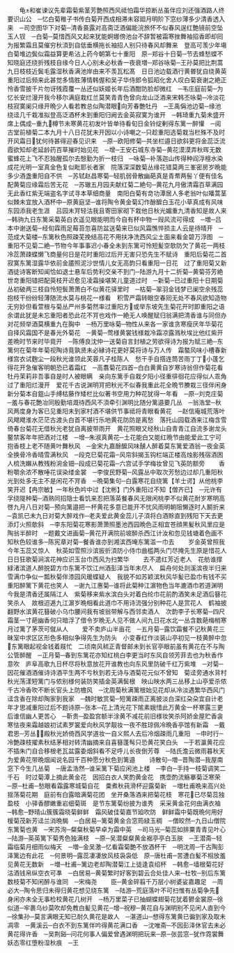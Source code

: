 <!-- { "loadSidebar": true } -->
　　龟和崔谏议先辈霜菊紫茎芳艶照西风祗怕霜华掠断丛虽伴应刘还强酒路人终要识山公　─忆白菊稚子书传白菊开西成相滞未容廻月明阶下窓纱薄多少清香透入来　─司空图华下对菊─清香裛露对高斋泛酒偏能浣旅怀不似春风逞红艶镜前空坠玉人钗　─白菊─莫惜西风又起来犹能婀娜傍池台不辞暂被霜寒挫舞袖招香即却囘　为报繁霜且莫催穷秋湏到自低垂横拖长袖招人别只待春风却舞来　登高可羡少年塲白菊堆边鬓似霜益算更希沾上药今朝第七十重阳　原─郑谷十日菊─节去蜂愁蝶不知晓庭还绕折残枝自缘今日人心别未必秋香一夜衰増─郑谷咏菊─王孙莫把比荆蒿九日枝枝近鬓毛露湿秋香满池岸由来不羡瓦松髙　日日池边载酒行黄昬犹自绕黄英重阳过后频来此甚觉多情胜薄情韩偓和吴子华侍郎令狐昭化舍人叹白菊衰谢之絶正怜香雪披千片勿讶残霞覆一丛还似妖姬长年后酒酣防脸却微红　─韦庄庭前菊─为忆长安烂漫开我今移尔满庭栽红兰莫笑青青色曾向龙山泛酒来宋韩丕咏菊─冷淡花枝寂寞阑只缘开晩少人看若教总似陶潜眼向芳春艶牡丹　─王禹偁池边菊─缘池绕迳几千栽准拟登高泛酒杯未到重阳归阙去金英寂寞为谁开　─韩琦重九菊未盛开席上偶成─重九樽节未寒黄花初发叶皆单待看旬日金铃绽剰得东篱一醉懽　─阅古堂前植菊二本九月十八日花犹未开因以小诗嘲之─只趁重阳选菊栽当栏殊不及时开风霜日犹何待甚得迎春见识来　─原─欧阳修菊─共坐栏邉日欲斜更将金蕊泛流霞欲知却老延龄药百草摧时始见花　─增─王安石城东寺菊─黄花漠漠弄秋晖无数蜜蜂花上飞不忍独醒孤尔去慇勤为折一枝归　─咏菊─补落迦山传得种阎浮檀水染成花光明一室真金色复似毗耶长者家　院落深深数菊丛缘花错莫两三峯密房岁晩能多少酒盏重阳自不供　─苏轼赵昌寒菊─轻肌弱骨散幽葩真是青帬两髻丫便有佳名配黄菊应缘霜后苦无花　─苏辙五月园夫献红菊二絶句─黄花九月傲清霜百草满园无此香红紫无端盗名字试寻本草细商量　南阳白菊有竒功潭居人多老翁叶似皤蒿茎似棘未宜放入酒杯中─原黄庭坚─谁将陶令黄金菊幻作酴醿白玉花小草真成有风味东园添我老生涯　吕园未肎轻沽我且寄田家砌下栽他日秋光媚重九清香知是故人来　─韩驹九日东篱采菊英白衣遥见眼能明而今自有杯中物一叚风流可得成　─増─吕本中谢送菊─经旬霖雨足莓苔忽喜防盆送菊来已似风霜憔悴损主人云是待晴开　─范成大菊楼─东篱秋色照疎芜挽结高花不用扶净洗西风尘土面来看金碧万浮图　─重阳不见菊二絶─节物今年事事迟小春全未到东篱可怜短髪空欹防欠了黄花一两枝　冷蕊萧疎蝶懒飞商量何日是花时重阳过后开无害只恐先生不赋诗　重阳后菊花二首寂寞东篱湿露华依前金靥照泥沙世情儿女无高韵只看重阳一日花　过了重阳菊又新酒徒诗客断知闻恰如退士悬车后势利交亲不到门─陆游九月十二折菊─黄菊芬芳絶世竒重阳错把配萸枝开迟愈见凌霜操堪笑儿童道过时　─新菊─已过重阳十日期菊丛初破两三枝自怜短鬓萧萧白不似黄花驿里时　─枯菊─翠羽金钱梦已阑空余残蕊抱枝干纷纷轻薄随流水莫与桃花一様看　积雪严霜转眼空春囘无处不春风欲知造物无穷妙但看萱根与菊丛严州多菊然率过重阳方或举东坡先生菊花开时即重阳之语余谓此犹是未忘重阳者恐此花不肎也戏作一絶无人唤醒赋归翁满把清香谁与同但办对花频举酒莫横重九在胸中　─杨万里咏菊─物性从来各一家谁贪寒瘦厌年华菊花自择风霜国不是春光外菊花　─黄菊─莺様黄裳钱様栽冷霜凉露溅秋埃比他红紫开差晩时节来时毕竟开　─陈傅良沈仲一送菊自言封植之劳欲得诗为报为赋三絶─东篱何在菊年年菊视陶诗竟孰贤未必縁诗花更好莫将诗与万人传　霜螯风味小槽春新様宫衣试麴尘一段秋光谁领此芙蓉凡子桂陈人　愁干手自撘连筒苦雨丁丁小蓬乞得花开急催客明朝恐已着霜红　─高翥菊花四首─白白黄黄自岁寒诗翁但作菊花看牡丹茉莉非吾事自是时人被眼瞒　亲向东篱手自栽夕阳小径重徘徊花应得似人乖角过了重阳烂漫开　爱花千古说渊明肎把秋光不似春我重此花全晩节賸栽三径伴闲身　新分菊本自鉏山手缚枯藤作矮栏比似著书空用力种花犹得一年看　─原─刘克庄菊─羞与春花艶冶同殷勤培溉待西风不湏牵引渊明比随分篱邉要几丛　─翁浩堂─秋风两度身为客已见重阳未到家村酒不堪供节事祗将青眼看黄花　─赵信庵城荒落叶风飕飕淮水茫茫古渡头白首不堪行乐地黄花防防是离愁　落托山园载酒来江梅含雪倚春台菊花无借秋光老犹自离披带雨开　黄花照眼又经秋山自青青江自流多谢龙头鳌禁客年年把酒对江楼　─增─朱淑真黄花─土花能白又能红晩节由能爱此工宁可抱香枝上老不随黄叶舞秋风　─金宋九嘉酴醿风味醺人醉着莫东篱爱酒翁一夜金英全换骨冷香晴雪满秋风　─段克巳菊花霜─风帘斜揭玉钩栏端正楼高烛影残宿酒困人梳洗嬾从教残粉涴金钿─段成已菊花霜─六宫试手学梅妆曾见飞英防额旁
　　香粉嚼余浓不散唾花误染缕金裳　─李俊民野菊─风露丛中取次芳愁边过却几重阳秋光到处多无主不是闲花不肎香　─晩菊集句─白露寒花自绕篱【羊士谔】从他桃李笑开迟【冉宗敏】一年秋色吟中过【沈彬】门外重阳过不知【僧齐已】　─元许有孚绕隄种菊─酒熟同招隐士看饥来忍把落英餐春风无限闲桃李不似黄花耐岁寒明高啓九月八日对菊─预向篱邉把一杯黄花多意已能开不忧风雨明朝阻懒逐时人鬭折来　─袁凯已未九日对菊大醉戏作─老夫爱此黄金蕊儿子湏将白酒賖直到残阳下天去更添灯火照欹斜　─李东阳菊花寒影萧萧照墨池西园晩色正相宜苍顔黑髪秋风里应是陶翁半醉时　─题戴文进画菊─黄花开满院前坡醉杀西江计汝和忽见钱塘着色画不知秋色较谁多─陈宪章对菊─餐香谁亦到湘滨西埯东篱滥一巾去
　　岁金英曾照我今年玉蕊又惊人　秋英如雪照沙滨扳折湏防小侍巾曲槛两头门尽掩先生原是惜花人日日狂歌菊涧滨花神应识玉台巾西风为扫繁华
　　去不遣红芳近老人　花舫谁撑緑渚滨道人醉脱碧方巾东篱不饮江州酒彭泽当年未尽人　扁舟何处剡溪滨夜半归来雪满巾争似一瓢秋菊伴漆园风暖蝶疑人　我貌不如苏颖滨秋风华髪已盈巾有钱不买重阳醉篱下黄花也笑人　─谢九江惠菊─谁将此菊种江濵物色当年漉酒巾若道渊明今我是清香还属隔江人　紫菊移来紫水滨白头对着白纶巾花前酌酒笑未足酒后簮花笑杀人　故根迢逓九江濵岁晩相看此道巾不用诗流强分别种花人是赏花人　鹤袖披翻野水滨黄花簮破小乌巾腰间我有坡翁带解与西邻卖酒人　次韵李子长寒菊─四尺霜茎一寸葩幽香何只暗浮了借令岁晩无人见不做人间九日花水北一丛含数葩梅梢寒月过篱了茅茨可僦从人
　　爱不卖庐山半亩花　─五月菊─露饮霜餐不记秋黄花三昧室中求区区形色多相似争得先生为防头　小变春红作淡装山亭初见一枝黄醉中忽东篱眼起视金钱着屐忙　二顷南风秫正青督邮未到长官亭眼前虽有黄花在不与陶公管醉醒　─正月菊─春到东篱花亦知红桃白李更当时东风自领芳菲去也为秋香作意吹　庐阜高歌九日杯尽将秋意放花开谁教也向东风里防破千红万紫堆　─对菊─因花催酒酒催诗诗酒平生两不亏秋到若无诗与酒菊花元似不曾知　菊迳旁通水背村秋光荡漾短篱门与侬别様何装防笑插金英满鬓根　映山映水两三丛移上山亭爱杀侬千古冷香吹不断长官头上防檐风　─沈周菊秋满篱根始见花却从冷淡遇繁华西风门迳含香在除却陶家到我家　─魏时敏赏菊─短篱疎雨正离披淡白深红朶朶宜自计老年才思减重阳过后不题诗原─张本─花上清光花下隂素娥惜此万黄金一杯寒露三更后谁信幽人更苦心　─靳贵─盈盈宫额半涂黄不减花前旧様妆笑杀阿娇金屋贮香衾寒怯夜来霜越娘初试素罗裳爱向秋风学靓妆一夜不胜琼佩冷晩香亭馆有新霜　─戴君恩─芳丛殿秋光娇倚西风学道妆一自义熙人去后冷烟疎雨几重阳　─申时行─冷艶疎枝擢素秋结茅相对转清幽摘来自喜簮蓬髩只恐黄花笑白头　─于若瀛黄花应不插朱门自合移根老瓦盆露委烟斜看不足呼儿长夜倒芳尊　─陆氏澹云微雨暮秋天为爱黄花带晩烟闻说名园千百种愿分秋色到篱邉
　　诗散句─増─晋陶潜─我屋南窓下今生几丛菊　─唐孟浩然─谁采篱下菊应闲池上楼　─李白─手持一枝菊调笑二千石　时过菊潭上摘此黄金花　因招白衣人笑酌黄金花　携壶酌流觞搴菊泛寒荣　─原─杜甫─愁眼看霜露寒城菊自花　羮煮秋莼滑杯迎露菊新　─増杜甫晩来高兴处揺荡菊花期　庭前有白露暗满菊花团　坐开桑落酒来把菊花枝　寒花已尽菊蕊独盈枝　小驿香醪嫩重岩细菊斑　是节东篱菊纷披为谁秀　采采黄金花何由满衣袖　─韩愈─野晴山簇簇霜晓菊鲜鲜　霜风破佳菊嘉节廹吹防　鲜鲜霜中菊既晩何用好　楥菊茂新芳迳兰消晩馤　─白居易─篱菊黄金合窓筠緑玉稠　─僧皎然─九日山僧院东篱菊也黄　─宋苏洵─粲粲秋菊早卓为霜中英　─司马光─菊蕊如排粟青青见叶心　─陆游─英英篱下菊秀色独满枝　─原─吴潜粲粲黄金裾亭亭白玉肤　─王潜斋─轻霜临菊月细雨似梅天　─増─金吴激─忆看霜菊艶不放酒杯干　─明沈周─千古陶彭泽篱边有此花　─何景明─露蕊凄凄放风枝袅袅低　原─唐杜甫─苦遭白髪不相放羞见黄花无数新　─増─杜甫─篱边老却陶潜菊江上徒逢袁绍杯　─韩愈─墙根菊花好沽酒钱帛纵空衣可凖　─白居易─黄菊繁时好客到碧云合处佳人来─杜牧─别后东篱数枝菊不知闲醉与谁同　─宋梅尧
　　臣─黄金碎翦千万层小树婆娑嘉趣足　─周必大─陶令思归未得归黄花想见绕东篱　─陆游─荒庭落叶不可扫惟有丛菊争先　身闲亦未全无事检校黄花几树开　─杨万里菜子已抽蝴蝶翅菊花犹着鬰金裳原─徐似道─牢裹乌纱莫吹却免教白髪见黄花─增─祝穆─黄花自与渊明别不见闲人直到今　─徐集孙─莫言满眼无知已耐久黄花是故人　─湛道山─想得东篱黄已徧到家及取未凋零　─黄溪云─白衣不到东篱伴吟得黄花满口香　─沈唯斋─不因彭泽休官去未必黄花得许香　─吴荆谿─问花何事人偏爱曾遇渊明把玩来─原─张芸窓─犹作霓裳舞妖态零红堕粉湿秋痕　─王
